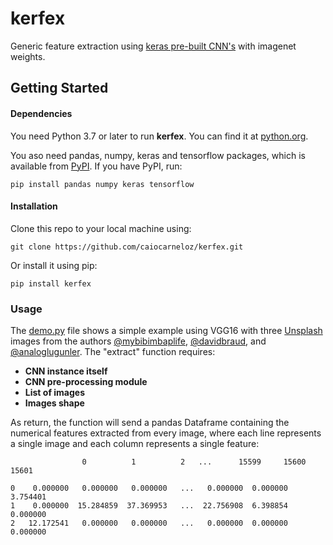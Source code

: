# kerfex
Generic feature extraction using [keras pre-built CNN's](https://keras.io/api/applications/) with imagenet weights.

## Getting Started
#### Dependencies
You need Python 3.7 or later to run **kerfex**. You can find it at [python.org](https://www.python.org/).

You aso need pandas, numpy, keras and tensorflow packages, which is available from [PyPI](https://pypi.org). If you have PyPI, run:
```
pip install pandas numpy keras tensorflow
```
#### Installation
Clone this repo to your local machine using:
```
git clone https://github.com/caiocarneloz/kerfex.git
```
Or install it using pip:
```
pip install kerfex
```
### Usage
The [demo.py](https://github.com/caiocarneloz/kerfex/blob/main/demo.py) file shows a simple example using VGG16 with three [Unsplash](https://unsplash.com/) images from the authors [@mybibimbaplife](https://unsplash.com/@mybibimbaplife), [@davidbraud](https://unsplash.com/@davidbraud), and [@analoglugunler](https://unsplash.com/@analoglugunler). The "extract" function requires:

- **CNN instance itself**
- **CNN pre-processing module**
- **List of images**
- **Images shape**

As return, the function will send a pandas Dataframe containing the numerical features extracted from every image, where each line represents a single image and each column represents a single feature:
```
                0          1          2   ...      15599     15600     15601
	
0  	 0.000000   0.000000   0.000000   ...   0.000000  0.000000  3.754401
1  	 0.000000  15.284859  37.369953   ...  22.756908  6.398854  0.000000
2  	12.172541   0.000000   0.000000   ...   0.000000  0.000000  0.000000
```
